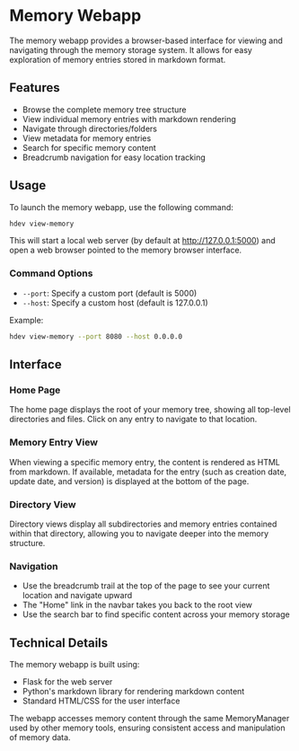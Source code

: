# Memory Webapp

The memory webapp provides a browser-based interface for viewing and navigating through the memory storage system. It allows for easy exploration of memory entries stored in markdown format.

## Features

- Browse the complete memory tree structure
- View individual memory entries with markdown rendering
- Navigate through directories/folders
- View metadata for memory entries
- Search for specific memory content
- Breadcrumb navigation for easy location tracking

## Usage

To launch the memory webapp, use the following command:

```bash
hdev view-memory
```

This will start a local web server (by default at http://127.0.0.1:5000) and open a web browser pointed to the memory browser interface.

### Command Options

- `--port`: Specify a custom port (default is 5000)
- `--host`: Specify a custom host (default is 127.0.0.1)

Example:
```bash
hdev view-memory --port 8080 --host 0.0.0.0
```

## Interface

### Home Page

The home page displays the root of your memory tree, showing all top-level directories and files. Click on any entry to navigate to that location.

### Memory Entry View

When viewing a specific memory entry, the content is rendered as HTML from markdown. If available, metadata for the entry (such as creation date, update date, and version) is displayed at the bottom of the page.

### Directory View

Directory views display all subdirectories and memory entries contained within that directory, allowing you to navigate deeper into the memory structure.

### Navigation

- Use the breadcrumb trail at the top of the page to see your current location and navigate upward
- The "Home" link in the navbar takes you back to the root view
- Use the search bar to find specific content across your memory storage

## Technical Details

The memory webapp is built using:

- Flask for the web server
- Python's markdown library for rendering markdown content
- Standard HTML/CSS for the user interface

The webapp accesses memory content through the same MemoryManager used by other memory tools, ensuring consistent access and manipulation of memory data.